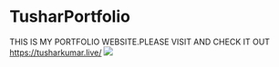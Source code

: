 # TusharPortfolio
THIS IS MY PORTFOLIO WEBSITE.PLEASE VISIT AND CHECK IT OUT
https://tusharkumar.live/
<img src="https://tusharkumar.live/coverpic.png">
